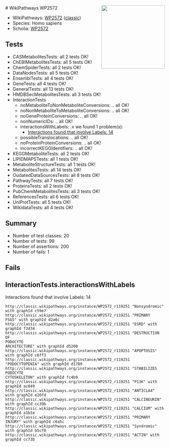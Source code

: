 <img style="float: right; width: 200px" src="https://upload.wikimedia.org/wikipedia/commons/thumb/8/83/Wplogo_with_text_500.png/640px-Wplogo_with_text_500.png" />
# WikiPathways WP2572

* WikiPathways: [WP2572](https://wikipathways.org/pathways/WP2572) ([classic](https://classic.wikipathways.org/instance/WP2572))
* Species: Homo sapiens
* Scholia: [WP2572](https://scholia.toolforge.org/wikipathways/WP2572)
## Tests
* CASMetabolitesTests: all 2 tests OK!
* ChEBIMetabolitesTests: all 5 tests OK!
* ChemSpiderTests: all 2 tests OK!
* DataNodesTests: all 5 tests OK!
* EnsemblTests: all 4 tests OK!
* GeneTests: all 4 tests OK!
* GeneralTests: all 13 tests OK!
* HMDBSecMetabolitesTests: all 3 tests OK!
* InteractionTests
    * noMetaboliteToNonMetaboliteConversions: .. all OK!
    * noNonMetaboliteToMetaboliteConversions: .. all OK!
    * noGeneProteinConversions: .. all OK!
    * nonNumericIDs: .. all OK!
    * interactionsWithLabels: .x we found 1 problem(s):
        * [Interactions found that involve Labels: 14](#fe97a8bc)
    * possibleTranslocations: .. all OK!
    * noProteinProteinConversions: .. all OK!
    * incorrectKEGGIdentifiers: .. all OK!
* KEGGMetaboliteTests: all 2 tests OK!
* LIPIDMAPSTests: all 1 tests OK!
* MetaboliteStructureTests: all 1 tests OK!
* MetabolitesTests: all 14 tests OK!
* OudatedDataSourcesTests: all 8 tests OK!
* PathwayTests: all 7 tests OK!
* ProteinsTests: all 2 tests OK!
* PubChemMetabolitesTests: all 3 tests OK!
* ReferencesTests: all 6 tests OK!
* UniProtTests: all 5 tests OK!
* WikidataTests: all 4 tests OK!


## Summary

* Number of test classes: 20
* Number of tests: 99
* Number of assertions: 200
* Number of fails: 1

## Fails

<a name="fe97a8bc" />

## InteractionTests.interactionsWithLabels

Interactions found that involve Labels: 14
```
http://classic.wikipathways.org/instance/WP2572_r119251 "Nonsyndromic" with graphId c59e7
http://classic.wikipathways.org/instance/WP2572_r119251 "PRIMARY 
FSGS" with graphId d2a6c
http://classic.wikipathways.org/instance/WP2572_r119251 "ESRD" with graphId f2d34
http://classic.wikipathways.org/instance/WP2572_r119251 "DESTRUCTION OF
PODOCYTE
ARCHITECTURE" with graphId d5200
http://classic.wikipathways.org/instance/WP2572_r119251 "APOPTOSIS" with graphId c6ff3
http://classic.wikipathways.org/instance/WP2572_r119251 "PODOCYTOPENIA" with graphId d1789
http://classic.wikipathways.org/instance/WP2572_r119251 "STABILIZES 
PODOCYTE
CYTOSKELETON" with graphId fc4b9
http://classic.wikipathways.org/instance/WP2572_r119251 "P13K" with graphId ac049
http://classic.wikipathways.org/instance/WP2572_r119251 "ANTICLA4" with graphId e26fd
http://classic.wikipathways.org/instance/WP2572_r119251 "CALCINEURIN" with graphId cc39b
http://classic.wikipathways.org/instance/WP2572_r119251 "CALCIUM" with graphId a1b1e
http://classic.wikipathways.org/instance/WP2572_r119251 "PRIMARY 
INJURY" with graphId c6a5c
http://classic.wikipathways.org/instance/WP2572_r119251 "Syndromic" with graphId b5cf0
http://classic.wikipathways.org/instance/WP2572_r119251 "ACTIN" with graphId cc73b
```

